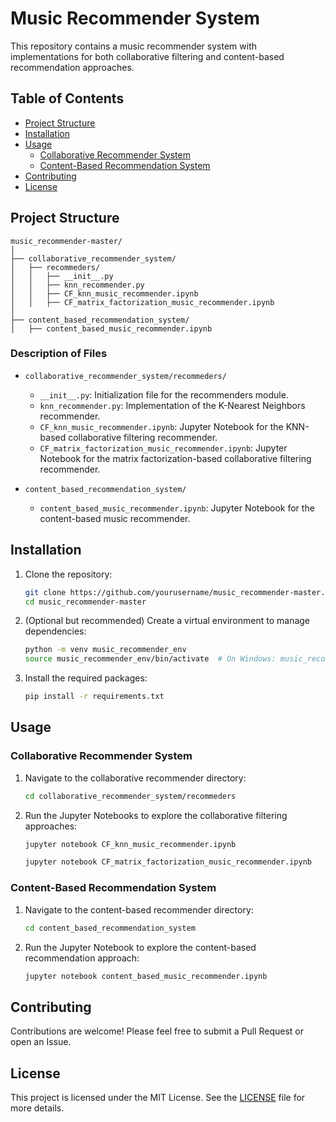 # Music Recommender System

This repository contains a music recommender system with implementations for both collaborative filtering and content-based recommendation approaches.

## Table of Contents
- [Project Structure](#project-structure)
- [Installation](#installation)
- [Usage](#usage)
  - [Collaborative Recommender System](#collaborative-recommender-system)
  - [Content-Based Recommendation System](#content-based-recommendation-system)
- [Contributing](#contributing)
- [License](#license)

## Project Structure

```plaintext
music_recommender-master/
│
├── collaborative_recommender_system/
│   ├── recommeders/
│   │   ├── __init__.py
│   │   ├── knn_recommender.py
│   │   ├── CF_knn_music_recommender.ipynb
│   │   ├── CF_matrix_factorization_music_recommender.ipynb
│
├── content_based_recommendation_system/
│   ├── content_based_music_recommender.ipynb
```

### Description of Files

- `collaborative_recommender_system/recommeders/`
  - `__init__.py`: Initialization file for the recommenders module.
  - `knn_recommender.py`: Implementation of the K-Nearest Neighbors recommender.
  - `CF_knn_music_recommender.ipynb`: Jupyter Notebook for the KNN-based collaborative filtering recommender.
  - `CF_matrix_factorization_music_recommender.ipynb`: Jupyter Notebook for the matrix factorization-based collaborative filtering recommender.

- `content_based_recommendation_system/`
  - `content_based_music_recommender.ipynb`: Jupyter Notebook for the content-based music recommender.

## Installation

1. Clone the repository:

    ```sh
    git clone https://github.com/yourusername/music_recommender-master.git
    cd music_recommender-master
    ```

2. (Optional but recommended) Create a virtual environment to manage dependencies:

    ```sh
    python -m venv music_recommender_env
    source music_recommender_env/bin/activate  # On Windows: music_recommender_env\Scripts\activate
    ```

3. Install the required packages:

    ```sh
    pip install -r requirements.txt
    ```

## Usage

### Collaborative Recommender System

1. Navigate to the collaborative recommender directory:

    ```sh
    cd collaborative_recommender_system/recommeders
    ```

2. Run the Jupyter Notebooks to explore the collaborative filtering approaches:

    ```sh
    jupyter notebook CF_knn_music_recommender.ipynb
    ```

    ```sh
    jupyter notebook CF_matrix_factorization_music_recommender.ipynb
    ```

### Content-Based Recommendation System

1. Navigate to the content-based recommender directory:

    ```sh
    cd content_based_recommendation_system
    ```

2. Run the Jupyter Notebook to explore the content-based recommendation approach:

    ```sh
    jupyter notebook content_based_music_recommender.ipynb
    ```

## Contributing

Contributions are welcome! Please feel free to submit a Pull Request or open an Issue.

## License

This project is licensed under the MIT License. See the [LICENSE](LICENSE) file for more details.
